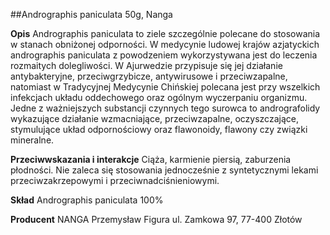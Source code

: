 ##Andrographis paniculata 50g, Nanga

**Opis** Andrographis paniculata to ziele szczególnie polecane do stosowania w stanach obniżonej odporności. W medycynie ludowej krajów azjatyckich andrographis paniculata z powodzeniem wykorzystywana jest do leczenia rozmaitych dolegliwości. W Ajurwedzie przypisuje się jej działanie antybakteryjne, przeciwgrzybicze, antywirusowe i przeciwzapalne, natomiast w Tradycyjnej Medycynie Chińskiej polecana jest przy wszelkich infekcjach układu oddechowego oraz ogólnym wyczerpaniu organizmu. Jedne z ważniejszych substancji czynnych tego surowca to andrografolidy wykazujące działanie wzmacniające, przeciwzapalne, oczyszczające, stymulujące układ odpornościowy oraz flawonoidy, flawony czy związki mineralne.

**Przeciwwskazania i interakcje** Ciąża, karmienie piersią, zaburzenia płodności. Nie zaleca się stosowania jednocześnie z syntetycznymi lekami przeciwzakrzepowymi i przeciwnadciśnieniowymi. 

**Skład** Andrographis paniculata 100%

**Producent** NANGA Przemysław Figura
ul. Zamkowa 97, 77-400 Złotów